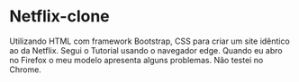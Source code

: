 # Netflix-clone
Utilizando HTML com framework Bootstrap, CSS para criar um site idêntico ao da Netflix.
Segui o Tutorial usando o navegador edge. Quando eu abro no Firefox o meu modelo apresenta alguns problemas.
Não testei no Chrome. 